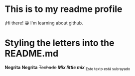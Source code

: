 # This is to my readme profile
¡Hi there! 😀
I'm learning about github.
# Styling the letters into the README.md
**Negrita** __Negrita__
~~Tachado~~
***Mix little mix***
<sub>Este texto está subrayado</sub>

